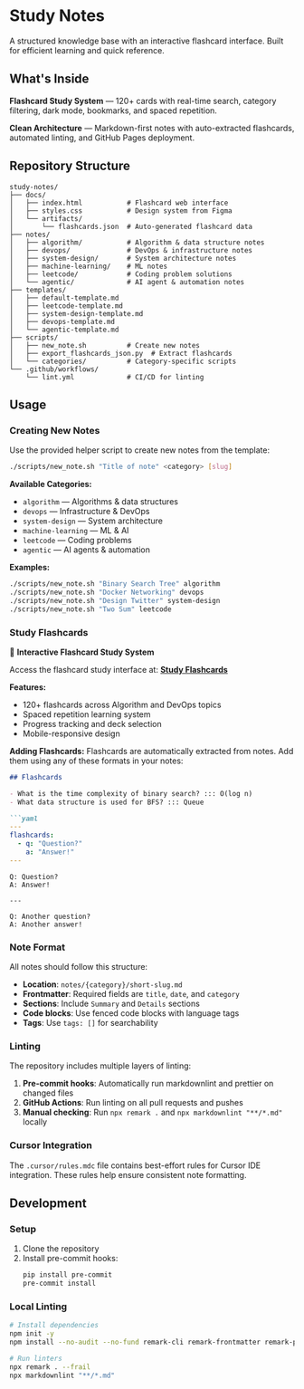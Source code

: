 # Study Notes

A structured knowledge base with an interactive flashcard interface. Built for efficient learning and quick reference.

## What's Inside

**Flashcard Study System** — 120+ cards with real-time search, category filtering, dark mode, bookmarks, and spaced repetition.

**Clean Architecture** — Markdown-first notes with auto-extracted flashcards, automated linting, and GitHub Pages deployment.

## Repository Structure

```
study-notes/
├── docs/
│   ├── index.html           # Flashcard web interface
│   ├── styles.css           # Design system from Figma
│   └── artifacts/
│       └── flashcards.json  # Auto-generated flashcard data
├── notes/
│   ├── algorithm/           # Algorithm & data structure notes
│   ├── devops/              # DevOps & infrastructure notes
│   ├── system-design/       # System architecture notes
│   ├── machine-learning/    # ML notes
│   ├── leetcode/            # Coding problem solutions
│   └── agentic/             # AI agent & automation notes
├── templates/
│   ├── default-template.md
│   ├── leetcode-template.md
│   ├── system-design-template.md
│   ├── devops-template.md
│   └── agentic-template.md
├── scripts/
│   ├── new_note.sh          # Create new notes
│   ├── export_flashcards_json.py  # Extract flashcards
│   └── categories/          # Category-specific scripts
└── .github/workflows/
    └── lint.yml             # CI/CD for linting
```

## Usage

### Creating New Notes

Use the provided helper script to create new notes from the template:

```bash
./scripts/new_note.sh "Title of note" <category> [slug]
```

**Available Categories:**
- `algorithm` — Algorithms & data structures
- `devops` — Infrastructure & DevOps
- `system-design` — System architecture
- `machine-learning` — ML & AI
- `leetcode` — Coding problems
- `agentic` — AI agents & automation

**Examples:**
```bash
./scripts/new_note.sh "Binary Search Tree" algorithm
./scripts/new_note.sh "Docker Networking" devops
./scripts/new_note.sh "Design Twitter" system-design
./scripts/new_note.sh "Two Sum" leetcode
```

### Study Flashcards

🎯 **Interactive Flashcard Study System**

Access the flashcard study interface at: **[Study Flashcards](https://haoweichan.github.io/study-notes/)**

**Features:**
- 120+ flashcards across Algorithm and DevOps topics
- Spaced repetition learning system
- Progress tracking and deck selection
- Mobile-responsive design

**Adding Flashcards:**
Flashcards are automatically extracted from notes. Add them using any of these formats in your notes:

```markdown
## Flashcards

- What is the time complexity of binary search? ::: O(log n)
- What data structure is used for BFS? ::: Queue

```yaml
---
flashcards:
  - q: "Question?"
    a: "Answer!"
---
```

```flashcard
Q: Question?
A: Answer!

---

Q: Another question?
A: Another answer!
```


### Note Format

All notes should follow this structure:

- **Location**: `notes/{category}/short-slug.md`
- **Frontmatter**: Required fields are `title`, `date`, and `category`
- **Sections**: Include `Summary` and `Details` sections
- **Code blocks**: Use fenced code blocks with language tags
- **Tags**: Use `tags: []` for searchability

### Linting

The repository includes multiple layers of linting:

1. **Pre-commit hooks**: Automatically run markdownlint and prettier on changed files
2. **GitHub Actions**: Run linting on all pull requests and pushes
3. **Manual checking**: Run `npx remark .` and `npx markdownlint "**/*.md"` locally

### Cursor Integration

The `.cursor/rules.mdc` file contains best-effort rules for Cursor IDE integration. These rules help ensure consistent note formatting.

## Development

### Setup

1. Clone the repository
2. Install pre-commit hooks:
   ```bash
   pip install pre-commit
   pre-commit install
   ```

### Local Linting

```bash
# Install dependencies
npm init -y
npm install --no-audit --no-fund remark-cli remark-frontmatter remark-preset-lint-recommended markdownlint-cli

# Run linters
npx remark . --frail
npx markdownlint "**/*.md"
```